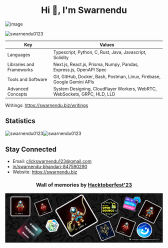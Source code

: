 <h1 align="center">Hi 👋, I'm Swarnendu</h1>

![image](https://github.com/user-attachments/assets/16f5942a-d3f1-4d89-91fb-0cc271c8c703)
<p align="left"> <img src="https://komarev.com/ghpvc/?username=swarnendu0123&label=Profile%20views&color=0e75b6&style=flat" alt="swarnendu0123" /> </p>


| Key       | Values |
|-----------------|-----------------|
| Languages       | Typescript, Python, C, Rust, Java, Javascript, Solidity |
| Libraries and Frameworks | Next.js, React.js, Prisma, Numpy, Pandas, Express.js, OpenAPI Spec   | 
| Tools and Software | Git, GitHub, Docker, Bash, Postman, Linux, Firebase, Google Gemini APIs |
| Advanced Concepts  | System Designing, Cloudflayer Workers, WebRTC, WebSockets, GRPC, HLD, LLD    |


Writings: https://swarnendu.biz/writings

## Statistics 
<img align="center" src="https://github-readme-stats.vercel.app/api?username=swarnendu0123&show_icons=true&locale=en" alt="swarnendu0123" /><img align="center" src="https://github-readme-streak-stats.herokuapp.com/?user=swarnendu0123&" alt="swarnendu0123" />

## Stay Connected
- Email: clickswarnendu123@gmail.com
- [in/swarnendu-bhandari-847590290](https://www.linkedin.com/in/swarnendu-bhandari-847590290)
- Website: https://swarnendu.biz
<h3 align="center">Wall of memories by <a href="https://hacktoberfest.com/">Hacktoberfest'23</a> </h3>

[![An image of @swarnendu0123's Holopin badges, which is a link to view their full Holopin profile](./swarnendu0123.png)](https://holopin.io/@swarnendu0123)


